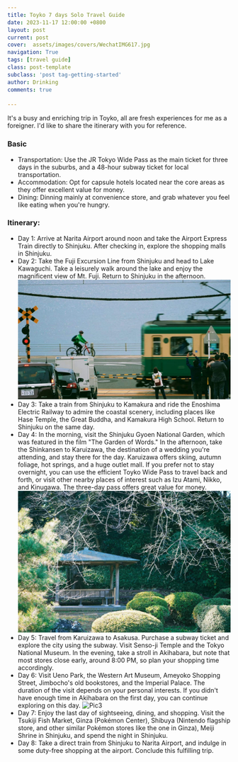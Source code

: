 ```yaml
---
title: Toyko 7 days Solo Travel Guide
date: 2023-11-17 12:00:00 +0800
layout: post
current: post
cover:  assets/images/covers/WechatIMG617.jpg
navigation: True
tags: [travel guide]
class: post-template
subclass: 'post tag-getting-started'
author: Drinking
comments: true

---
```


It's a busy and enriching trip in Toyko, all are fresh experiences for me as a foreigner. I'd like to share the itinerary with you for reference.

### Basic
- Transportation: Use the JR Tokyo Wide Pass as the main ticket for three days in the suburbs, and a 48-hour subway ticket for local transportation.
- Accommodation: Opt for capsule hotels located near the core areas as they offer excellent value for money.
- Dining: Dinning mainly at convenience store, and grab whatever you feel like eating when you're hungry.

### Itinerary:
- Day 1: Arrive at Narita Airport around noon and take the Airport Express Train directly to Shinjuku. After checking in, explore the shopping malls in Shinjuku.
- Day 2: Take the Fuji Excursion Line from Shinjuku and head to Lake Kawaguchi. Take a leisurely walk around the lake and enjoy the magnificent view of Mt. Fuji. Return to Shinjuku in the afternoon.
![Pic1](/assets/img/2023/55be68ff2d1c40f86fce56386a7839.jpg)
- Day 3: Take a train from Shinjuku to Kamakura and ride the Enoshima Electric Railway to admire the coastal scenery, including places like Hase Temple, the Great Buddha, and Kamakura High School. Return to Shinjuku on the same day.
- Day 4: In the morning, visit the Shinjuku Gyoen National Garden, which was featured in the film "The Garden of Words." In the afternoon, take the Shinkansen to Karuizawa, the destination of a wedding you're attending, and stay there for the day. Karuizawa offers skiing, autumn foliage, hot springs, and a huge outlet mall. If you prefer not to stay overnight, you can use the efficient Toyko Wide Pass to travel back and forth, or visit other nearby places of interest such as Izu Atami, Nikko, and Kinugawa. The three-day pass offers great value for money.
![Pic2](/assets/img/2023/65a3242274e123b4ef05921fcdd295.jpg)
- Day 5: Travel from Karuizawa to Asakusa. Purchase a subway ticket and explore the city using the subway. Visit Senso-ji Temple and the Tokyo National Museum. In the evening, take a stroll in Akihabara, but note that most stores close early, around 8:00 PM, so plan your shopping time accordingly.
- Day 6: Visit Ueno Park, the Western Art Museum, Ameyoko Shopping Street, Jimbocho's old bookstores, and the Imperial Palace. The duration of the visit depends on your personal interests. If you didn't have enough time in Akihabara on the first day, you can continue exploring on this day.
![Pic3](/assets/img/2023/405757391_1416546292407337_7707485821944317972_n)
- Day 7: Enjoy the last day of sightseeing, dining, and shopping. Visit the Tsukiji Fish Market, Ginza (Pokémon Center), Shibuya (Nintendo flagship store, and other similar Pokémon stores like the one in Ginza), Meiji Shrine in Shinjuku, and spend the night in Shinjuku.
- Day 8: Take a direct train from Shinjuku to Narita Airport, and indulge in some duty-free shopping at the airport. Conclude this fulfilling trip.
